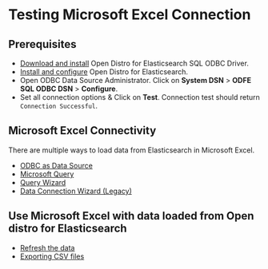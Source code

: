 # Testing Microsoft Excel Connection

## Prerequisites
* [Download and install](../../README.md) Open Distro for Elasticsearch SQL ODBC Driver.
* [Install and configure](https://opendistro.github.io/for-elasticsearch-docs/docs/install/) Open Distro for Elasticsearch.
* Open ODBC Data Source Administrator. Click on **System DSN** > **ODFE SQL ODBC DSN** > **Configure**.
* Set all connection options & Click on **Test**. Connection test should return `Connection Successful`.

## Microsoft Excel Connectivity

There are multiple ways to load data from Elasticsearch in Microsoft Excel.
* [ODBC as Data Source](odbc_data_source_connection.md)
* [Microsoft Query](microsoft_query_connection.md)
* [Query Wizard](query_wizard_connection.md)
* [Data Connection Wizard (Legacy)](data_connection_wizard.md)

## Use Microsoft Excel with data loaded from Open distro for Elasticsearch

* [Refresh the data](refresh_data.md)
* [Exporting CSV files](exporting_csv_files.md)
